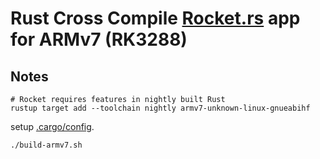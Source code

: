 Rust Cross Compile [Rocket.rs](https://rocket.rs/) app for ARMv7 (RK3288)
====

Notes
----

```
# Rocket requires features in nightly built Rust
rustup target add --toolchain nightly armv7-unknown-linux-gnueabihf
```

setup [.cargo/config](../Readme.md).

```
./build-armv7.sh
```
